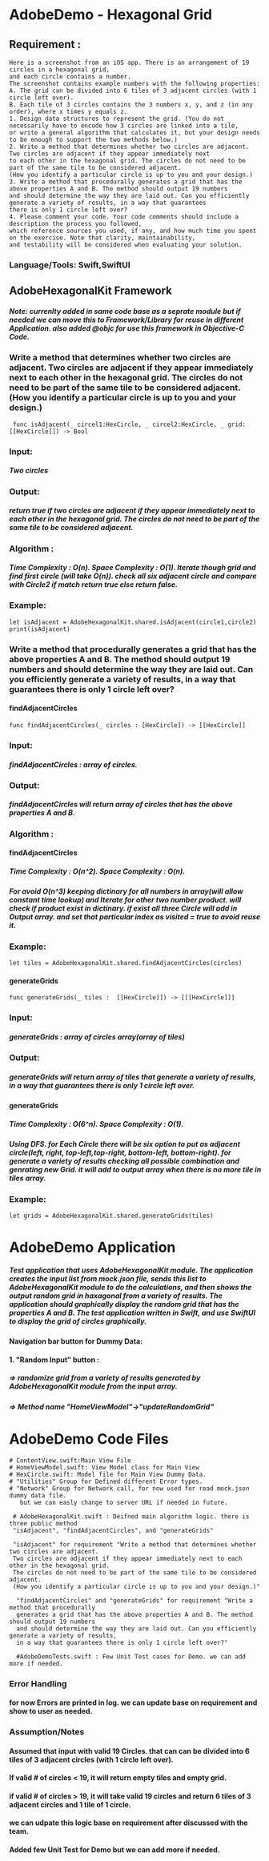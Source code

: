 
# AdobeDemo - Hexagonal Grid

## Requirement : 

```
Here is a screenshot from an iOS app. There is an arrangement of 19 circles in a hexagonal grid, 
and each circle contains a number. 
The screenshot contains example numbers with the following properties:
A. The grid can be divided into 6 tiles of 3 adjacent circles (with 1 circle left over).
B. Each tile of 3 circles contains the 3 numbers x, y, and z (in any order), where x times y equals z.
1. Design data structures to represent the grid. (You do not necessarily have to encode how 3 circles are linked into a tile, 
or write a general algorithm that calculates it, but your design needs to be enough to support the two methods below.)
2. Write a method that determines whether two circles are adjacent. Two circles are adjacent if they appear immediately next 
to each other in the hexagonal grid. The circles do not need to be part of the same tile to be considered adjacent. 
(How you identify a particular circle is up to you and your design.)
3. Write a method that procedurally generates a grid that has the above properties A and B. The method should output 19 numbers 
and should determine the way they are laid out. Can you efficiently generate a variety of results, in a way that guarantees 
there is only 1 circle left over?
4. Please comment your code. Your code comments should include a description the process you followed, 
which reference sources you used, if any, and how much time you spent on the exercise. Note that clarity, maintainability, 
and testability will be considered when evaluating your solution.
```
### Language/Tools: Swift,SwiftUI 

## AdobeHexagonalKit Framework
##### Note: currenlty added in same code base as a seprate module but if needed we can move this to Framework/Library for reuse in different Application. also added  @objc for use this framework in Objective-C Code.


### Write a method that determines whether two circles are adjacent. Two circles are adjacent if they appear immediately next to each other in the hexagonal grid. The circles do not need to be part of the same tile to be considered adjacent. (How you identify a particular circle is up to you and your design.)
```
 func isAdjacent(_ circel1:HexCircle, _ circel2:HexCircle, _ grid:[[HexCircle]]) -> Bool
```

### Input: 
##### Two circles 

### Output: 
##### return true if two circles are adjacent if they appear immediately next to each other in the hexagonal grid. The circles do not need to be part of the same tile to be considered adjacent. 

### Algorithm :
##### Time Complexity : O(n). Space Complexity : O(1). Iterate though grid and find first circle (will take O(n)). check all six adjacent circle and compare with Circle2 if match return true else return false. 

### Example: 

```
let isAdjacent = AdobeHexagonalKit.shared.isAdjacent(circle1,circle2)
print(isAdjacent)

```

### Write a method that procedurally generates a grid that has the above properties A and B. The method should output 19 numbers and should determine the way they are laid out. Can you efficiently generate a variety of results, in a way that guarantees there is only 1 circle left over?

#### findAdjacentCircles
```
func findAdjacentCircles(_ circles : [HexCircle]) -> [[HexCircle]]

```

### Input: 
##### findAdjacentCircles : array of circles.

### Output: 
##### findAdjacentCircles will return array of circles that has the above properties A and B.  

### Algorithm :
#### findAdjacentCircles 
##### Time Complexity : O(n^2). Space Complexity : O(n). 
##### For avoid O(n^3) keeping dictinary for all numbers in array(will allow constant time lookup) and Iterate for other two number product. will check if product exist in dictinary. if exist all three Circle will add in Output array. and set that particular index as visited = true to avoid reuse it.  

### Example: 

```
let tiles = AdobeHexagonalKit.shared.findAdjacentCircles(circles)

```

#### generateGrids

```
func generateGrids(_ tiles :  [[HexCircle]]) -> [[[HexCircle]]]
```


### Input: 
##### generateGrids : array of circles array(array of tiles)

### Output: 
##### generateGrids will return array of tiles that generate a variety of results, in a way that guarantees there is only 1 circle left over.

#### generateGrids 
##### Time Complexity : O(6^n). Space Complexity : O(1). 
##### Using DFS. for Each Circle there will be six option to put as adjacent circle(left, right, top-left,top-right, bottom-left, bottom-right). for generate a variety of results checking all possible combination and genrating new Grid. it will add to output array when there is no more tile in tiles array.   

### Example: 

```
let grids = AdobeHexagonalKit.shared.generateGrids(tiles)
```


# AdobeDemo Application 

##### Test application that uses AdobeHexagonalKit module. The application creates the input list from mock.json file, sends this list to AdobeHexagonalKit module to do the calculations, and then shows the output random grid in haxagonal from a variety of results. The application should graphically display the random grid that has the properties A and B. The test application written in Swift, and use SwiftUI to display the grid of circles graphically.


####  Navigation bar button for Dummy Data:
 
#### 1. "Random Input" button :  
##### => randomize grid from a variety of results generated by AdobeHexagonalKit module from the input array.
##### => Method name "HomeViewModel"->"updateRandomGrid" 


  


# AdobeDemo Code Files

```
# ContentView.swift:Main View File 
# HomeViewModel.swift: View Model class for Main View
# HexCircle.swift: Model file for Main View Dummy Data.
# "Utilities" Group for Defined different Error types. 
# "Network" Group for Network call, for now used for read mock.json dummy data file. 
   but we can easly change to server URL if needed in future. 
   
 # AdobeHexagonalKit.swift : Deifned main algorithm logic. there is three public method 
 "isAdjacent", "findAdjacentCircles", and "generateGrids"
 
 "isAdjacent" for requirement "Write a method that determines whether two circles are adjacent. 
 Two circles are adjacent if they appear immediately next to each other in the hexagonal grid. 
 The circles do not need to be part of the same tile to be considered adjacent. 
 (How you identify a particular circle is up to you and your design.)"
  
  "findAdjacentCircles" and "generateGrids" for requirement "Write a method that procedurally 
  generates a grid that has the above properties A and B. The method should output 19 numbers 
  and should determine the way they are laid out. Can you efficiently generate a variety of results, 
  in a way that guarantees there is only 1 circle left over?"
  
  #AdobeDemoTests.swift : Few Unit Test cases for Demo. we can add more if needed.
```


### Error Handling

#### for now Errors are printed in log. we can update base on requirement and show to user as needed. 


### Assumption/Notes

#### Assumed that input with valid 19 Circles. that can can be divided into 6 tiles of 3 adjacent circles (with 1 circle left over).
#### If valid # of circles < 19, it will return empty tiles and empty grid.
#### if valid # of circles > 19, it will take valid 19 circles and return 6 tiles of 3 adjacent circles and 1 tile of 1 circle.
#### we can udpate this logic base on requirement after discussed with the team.
#### Added few Unit Test for Demo but we can add more if needed.
